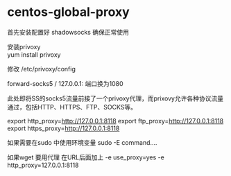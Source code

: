 # centos-global-proxy

首先安装配置好 shadowsocks 确保正常使用

安装privoxy  
yum install privoxy

修改 /etc/privoxy/config

forward-socks5 / 127.0.0.1:          端口换为1080


此处即将SS的socks5流量前接了一个privoxy代理，而prixovy允许各种协议流量通过，包括HTTP、HTTPS、FTP、SOCKS等。


export http_proxy=http://127.0.0.1:8118
export ftp_proxy=http://127.0.0.1:8118
export https_proxy=http://127.0.0.1:8118

如果需要在sudo 中使用环境变量 sudo -E command....

如果wget 要用代理 在URL后面加上 -e use_proxy=yes -e http_proxy=127.0.0.1:8118
